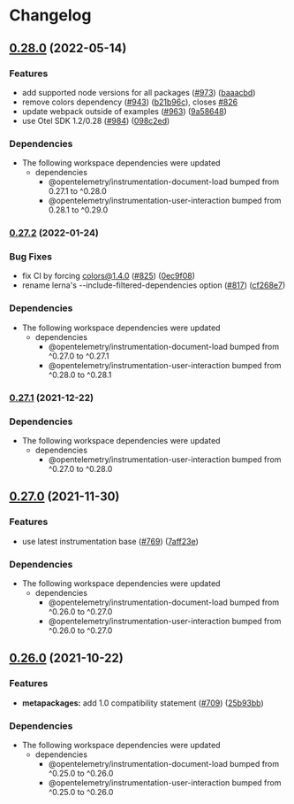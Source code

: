 # Changelog

## [0.28.0](https://github.com/open-telemetry/opentelemetry-js-contrib/compare/auto-instrumentations-web-v0.27.2...auto-instrumentations-web-v0.28.0) (2022-05-14)


### Features

* add supported node versions for all packages ([#973](https://github.com/open-telemetry/opentelemetry-js-contrib/issues/973)) ([baaacbd](https://github.com/open-telemetry/opentelemetry-js-contrib/commit/baaacbdd35ca4baab0afae64647aa8c0380ee4b7))
* remove colors dependency ([#943](https://github.com/open-telemetry/opentelemetry-js-contrib/issues/943)) ([b21b96c](https://github.com/open-telemetry/opentelemetry-js-contrib/commit/b21b96c1a3a4f871370f970d6b2825f00e1fe595)), closes [#826](https://github.com/open-telemetry/opentelemetry-js-contrib/issues/826)
* update webpack outside of examples ([#963](https://github.com/open-telemetry/opentelemetry-js-contrib/issues/963)) ([9a58648](https://github.com/open-telemetry/opentelemetry-js-contrib/commit/9a586480ed6a7677fb1283a61d05540345c52617))
* use Otel SDK 1.2/0.28 ([#984](https://github.com/open-telemetry/opentelemetry-js-contrib/issues/984)) ([098c2ed](https://github.com/open-telemetry/opentelemetry-js-contrib/commit/098c2ed6f9c5ab7bd865685018c0777245aab3b7))


### Dependencies

* The following workspace dependencies were updated
  * dependencies
    * @opentelemetry/instrumentation-document-load bumped from 0.27.1 to ^0.28.0
    * @opentelemetry/instrumentation-user-interaction bumped from 0.28.1 to ^0.29.0

### [0.27.2](https://www.github.com/open-telemetry/opentelemetry-js-contrib/compare/auto-instrumentations-web-v0.27.1...auto-instrumentations-web-v0.27.2) (2022-01-24)


### Bug Fixes

* fix CI by forcing colors@1.4.0 ([#825](https://www.github.com/open-telemetry/opentelemetry-js-contrib/issues/825)) ([0ec9f08](https://www.github.com/open-telemetry/opentelemetry-js-contrib/commit/0ec9f080520fe0f146a915a656300ef53a151ace))
* rename lerna's --include-filtered-dependencies option ([#817](https://www.github.com/open-telemetry/opentelemetry-js-contrib/issues/817)) ([cf268e7](https://www.github.com/open-telemetry/opentelemetry-js-contrib/commit/cf268e7a92b7800ad6dbec9ca77466f9ee03ee1a))


### Dependencies

* The following workspace dependencies were updated
  * dependencies
    * @opentelemetry/instrumentation-document-load bumped from ^0.27.0 to ^0.27.1
    * @opentelemetry/instrumentation-user-interaction bumped from ^0.28.0 to ^0.28.1

### [0.27.1](https://www.github.com/open-telemetry/opentelemetry-js-contrib/compare/auto-instrumentations-web-v0.27.0...auto-instrumentations-web-v0.27.1) (2021-12-22)


### Dependencies

* The following workspace dependencies were updated
  * dependencies
    * @opentelemetry/instrumentation-user-interaction bumped from ^0.27.0 to ^0.28.0

## [0.27.0](https://www.github.com/open-telemetry/opentelemetry-js-contrib/compare/auto-instrumentations-web-v0.26.0...auto-instrumentations-web-v0.27.0) (2021-11-30)


### Features

* use latest instrumentation base ([#769](https://www.github.com/open-telemetry/opentelemetry-js-contrib/issues/769)) ([7aff23e](https://www.github.com/open-telemetry/opentelemetry-js-contrib/commit/7aff23ebebbe209fa3b78c2e7f513c9cd2231be4))


### Dependencies

* The following workspace dependencies were updated
  * dependencies
    * @opentelemetry/instrumentation-document-load bumped from ^0.26.0 to ^0.27.0
    * @opentelemetry/instrumentation-user-interaction bumped from ^0.26.0 to ^0.27.0

## [0.26.0](https://www.github.com/open-telemetry/opentelemetry-js-contrib/compare/auto-instrumentations-web-v0.25.0...auto-instrumentations-web-v0.26.0) (2021-10-22)


### Features

* **metapackages:** add 1.0 compatibility statement ([#709](https://www.github.com/open-telemetry/opentelemetry-js-contrib/issues/709)) ([25b93bb](https://www.github.com/open-telemetry/opentelemetry-js-contrib/commit/25b93bbb1369dffcb272da6a094984c058dc5813))



### Dependencies

* The following workspace dependencies were updated
  * dependencies
    * @opentelemetry/instrumentation-document-load bumped from ^0.25.0 to ^0.26.0
    * @opentelemetry/instrumentation-user-interaction bumped from ^0.25.0 to ^0.26.0
